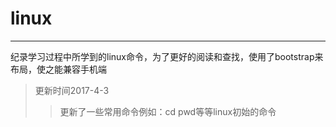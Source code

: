 # linux
---------------------

纪录学习过程中所学到的linux命令，为了更好的阅读和查找，使用了bootstrap来布局，使之能兼容手机端
>更新时间2017-4-3
>>更新了一些常用命令例如：cd pwd等等linux初始的命令
